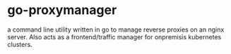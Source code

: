 # go-proxymanager
a command line utility written in go to manage reverse proxies on an nginx server. Also acts as a frontend/traffic manager for onpremisis kubernetes clusters.
